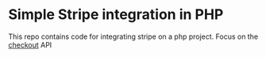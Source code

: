 # Simple Stripe integration in PHP

This repo contains code for integrating stripe on a php project. Focus on the [checkout](https://stripe.com/checkout) API



